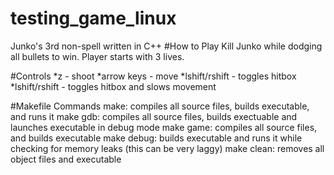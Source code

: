 # testing_game_linux
Junko's 3rd non-spell written in C++
#How to Play
Kill Junko while dodging all bullets to win. Player starts with 3 lives.

#Controls
*z - shoot
*arrow keys - move
*lshift/rshift - toggles hitbox
*lshift/rshift - toggles hitbox and slows movement

#Makefile Commands
make: compiles all source files, builds executable, and runs it
make gdb: compiles all source files, builds exectuable and launches executable in debug mode
make game: compiles all source files, and builds executable
make debug: builds executable and runs it while checking for memory leaks (this can be very laggy)
make clean: removes all object files and executable


